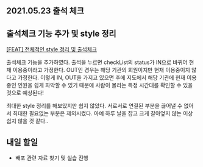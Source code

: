 ## 2021.05.23 출석 체크

## 출석체크 기능 추가 및 style 정리

[[FEAT] 전체적인 style 정리 및 출석체크](https://github.com/healthner/healthner/pull/79)

출석체크 기능을 추가하였다. 출석을 누르면 checkList의 status가 IN으로 바뀌어 현재 이용중이라고 가정한다. OUT인 경우는 해당 기관의 회원이지만 현재 이용중이지 않다고 가정한다. 이렇게 IN, OUT을 가지고 있으면 후에 지도에서 해당 기관에 현재 이용중인 인원을 쉽게 파악할 수 있기 때문에 사람이 몰리는 특정 시간대를 확인할 수 있을 것으로 예상된다!

최대한 style 정리를 해보았지만 쉽지 않았다. 서로서로 연결된 부분을 끊어낼 수 없어서 최대한 필요없는 부분은 제외시켰다. 아예 하루 날을 잡고 크게 갈아엎지 않는 이상 쉽지 않을 것 같다..

## 내일 할일
 - 배포 관련 자료 찾기 및 실습 진행